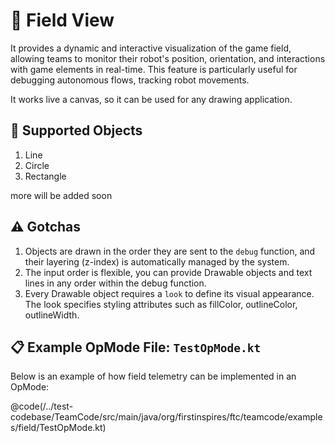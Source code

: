 # 🌟 Field View
It provides a dynamic and interactive visualization of the game field, allowing teams to monitor their robot's position, orientation, and interactions with game elements in real-time. This feature is particularly useful for debugging autonomous flows, tracking robot movements.

It works live a canvas, so it can be used for any drawing application.

## 🎨 Supported Objects
1. Line
2. Circle
3. Rectangle

more will be added soon

## ⚠️ Gotchas
1. Objects are drawn in the order they are sent to the `debug` function, and their layering (z-index) is automatically managed by the system.
2. The input order is flexible, you can provide Drawable objects and text lines in any order within the debug function.
3. Every Drawable object requires a `look` to define its visual appearance. The look specifies styling attributes such as fillColor, outlineColor, outlineWidth.

## 📋 Example OpMode File: `TestOpMode.kt`
Below is an example of how field telemetry can be implemented in an OpMode:

@code(/../test-codebase/TeamCode/src/main/java/org/firstinspires/ftc/teamcode/examples/field/TestOpMode.kt)